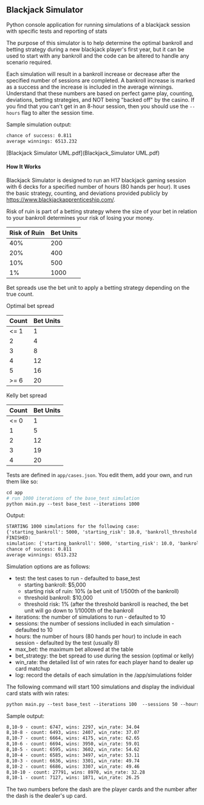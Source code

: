 ## Blackjack Simulator

Python console application for running simulations of a blackjack session with specific tests and reporting of stats

The purpose of this simulator is to help determine the optimal bankroll and betting strategy during a new blackjack player's first year, but it can be used to start with any bankroll and the code can be altered to handle any scenario required.

Each simulation will result in a bankroll increase or decrease after the specified number of sessions are completed. A bankroll increase is marked as a success and the increase is included in the average winnings. Understand that these numbers are based on perfect game play, counting, deviations, betting strategies, and NOT being "backed off" by the casino. If you find that you can't get in an 8-hour session, then you should use the `--hours` flag to alter the session time.

Sample simulation output:

```apache
chance of success: 0.811
average winnings: 6513.232
```

[Blackjack Simulator UML.pdf](Blackjack_Simulator UML.pdf)

#### How It Works

Blackjack Simulator is designed to run an H17 blackjack gaming session with 6 decks for a specified number of hours (80 hands per hour). It uses the basic strategy, counting, and deviations provided publicly by https://www.blackjackapprenticeship.com/.

Risk of ruin is part of a betting strategy where the size of your bet in relation to your bankroll determines your risk of losing your money.


| Risk of Ruin | Bet Units |
| -------------- | ----------- |
| 40%          | 200       |
| 20%          | 400       |
| 10%          | 500       |
| 1%           | 1000      |

Bet spreads use the bet unit to apply a betting strategy depending on the true count.

Optimal bet spread


| Count | Bet Units |
| ------- | ----------- |
| <= 1  | 1         |
| 2     | 4         |
| 3     | 8         |
| 4     | 12        |
| 5     | 16        |
| >= 6  | 20        |

Kelly bet spread


| Count | Bet Units |
| ------- | ----------- |
| <= 0  | 1         |
| 1     | 5         |
| 2     | 12        |
| 3     | 19        |
| 4     | 20        |

Tests are defined in `app/cases.json`. You edit them, add your own, and run them like so:

```apache
cd app
# run 1000 iterations of the base_test simulation
python main.py --test base_test --iterations 1000
```

Output:

```apache
STARTING 1000 simulations for the following case:
{'starting_bankroll': 5000, 'starting_risk': 10.0, 'bankroll_threshold': 10000, 'threshold_risk': 1.0, 'hours_per_session': 8, 'test_name': 'base_test', 'folder': 'base_test\\20220203081954847207', 'number_of_simulations': 1000, 'sessions': 12, 'log': True}
FINISHED:
simulation: {'starting_bankroll': 5000, 'starting_risk': 10.0, 'bankroll_threshold': 10000, 'threshold_risk': 1.0, 'hours_per_session': 8, 'test_name': 'base_test', 'folder': 'base_test\\20220203081954847207', 'number_of_simulations': 1000, 'sessions': 12, 'log': True}
chance of success: 0.811
average winnings: 6513.232
```

Simulation options are as follows:

* test: the test cases to run - defaulted to base_test
  * starting bankroll: $5,000
  * starting risk of ruin: 10% (a bet unit of 1/500th of the bankroll)
  * threshold bankroll: $10,000
  * threshold risk: 1% (after the threshold bankroll is reached, the bet unit will go down to 1/1000th of the bankroll
* iterations: the number of simulations to run - defaulted to 10
* sessions: the number of sessions incliuded in each simulation - defaulted to 10
* hours: the number of hours (80 hands per hour) to include in each session - defaulted by the test (usually 8)
* max_bet: the maximum bet allowed at the table
* bet_strategy: the bet spread to use during the session (optimal or kelly)
* win_rate: the detailed list of win rates for each player hand to dealer up card matchup
* log: record the details of each simulation in the /app/simulations folder

The following command will start 100 simulations and display the individual card stats with win rates:

```apache
python main.py --test base_test --iterations 100  --sessions 50 --hours 5 --win_rates yes --log yes
```

Sample output:

```apache
8,10-9 - count: 6747, wins: 2297, win_rate: 34.04
8,10-8 - count: 6493, wins: 2407, win_rate: 37.07
8,10-7 - count: 6664, wins: 4175, win_rate: 62.65
8,10-6 - count: 6694, wins: 3950, win_rate: 59.01
8,10-5 - count: 6595, wins: 3602, win_rate: 54.62
8,10-4 - count: 6585, wins: 3497, win_rate: 53.11
8,10-3 - count: 6636, wins: 3301, win_rate: 49.74
8,10-2 - count: 6686, wins: 3307, win_rate: 49.46
8,10-10 - count: 27791, wins: 8970, win_rate: 32.28
8,10-1 - count: 7127, wins: 1871, win_rate: 26.25
```

The two numbers before the dash are the player cards and the number after the dash is the dealer's up card.
